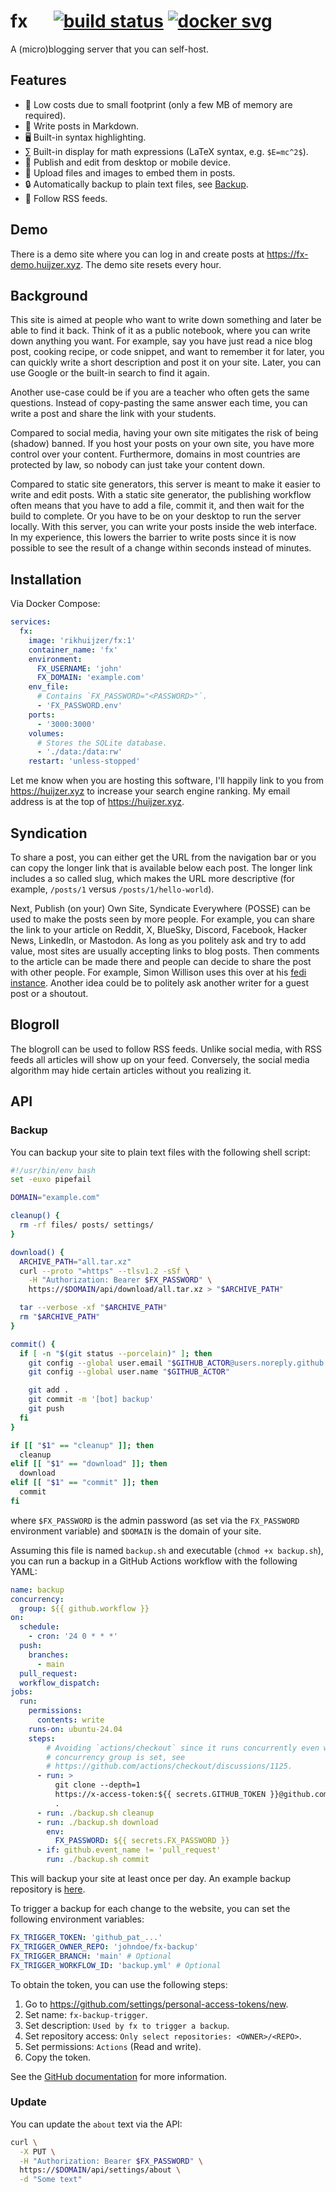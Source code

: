 # fx &emsp; [![build status]][actions] [![docker svg]][docker]

[build status]: https://img.shields.io/github/actions/workflow/status/rikhuijzer/fx/ci.yml?branch=main
[actions]: https://github.com/rikhuijzer/fx/actions?query=branch%3Amain
[docker svg]: https://img.shields.io/badge/docker-%230db7ed.svg?logo=docker&logoColor=white
[docker]: https://hub.docker.com/repository/docker/rikhuijzer/fx

A (micro)blogging server that you can self-host.

## Features

- 🚀 Low costs due to small footprint (only a few MB of memory are required).
- 📝 Write posts in Markdown.
- 🖥 Built-in syntax highlighting.
- ∑ Built-in display for math expressions (LaTeX syntax, e.g. `$E=mc^2$`).
- 📱 Publish and edit from desktop or mobile device.
- 📁 Upload files and images to embed them in posts.
- 🔒 Automatically backup to plain text files, see [Backup](#backup).
- 🔭 Follow RSS feeds.

## Demo

There is a demo site where you can log in and create posts at <https://fx-demo.huijzer.xyz>.
The demo site resets every hour.

## Background

This site is aimed at people who want to write down something and later be able to find it back.
Think of it as a public notebook, where you can write down anything you want.
For example, say you have just read a nice blog post, cooking recipe, or code snippet, and want to remember it for later, you can quickly write a short description and post it on your site.
Later, you can use Google or the built-in search to find it again.

Another use-case could be if you are a teacher who often gets the same questions.
Instead of copy-pasting the same answer each time, you can write a post and share the link with your students.

Compared to social media, having your own site mitigates the risk of being (shadow) banned.
If you host your posts on your own site, you have more control over your content.
Furthermore, domains in most countries are protected by law, so nobody can just take your content down.

Compared to static site generators, this server is meant to make it easier to write and edit posts.
With a static site generator, the publishing workflow often means that you have to add a file, commit it, and then wait for the build to complete.
Or you have to be on your desktop to run the server locally.
With this server, you can write your posts inside the web interface.
In my experience, this lowers the barrier to write posts since it is now possible to see the result of a change within seconds instead of minutes.

## Installation

Via Docker Compose:

```yml
services:
  fx:
    image: 'rikhuijzer/fx:1'
    container_name: 'fx'
    environment:
      FX_USERNAME: 'john'
      FX_DOMAIN: 'example.com'
    env_file:
      # Contains `FX_PASSWORD="<PASSWORD>"`.
      - 'FX_PASSWORD.env'
    ports:
      - '3000:3000'
    volumes:
      # Stores the SQLite database.
      - './data:/data:rw'
    restart: 'unless-stopped'
```

Let me know when you are hosting this software, I'll happily link to you from <https://huijzer.xyz> to increase your search engine ranking.
My email address is at the top of <https://huijzer.xyz>.

## Syndication

To share a post, you can either get the URL from the navigation bar or you can copy the longer link that is available below each post.
The longer link includes a so called slug, which makes the URL more descriptive (for example, `/posts/1` versus `/posts/1/hello-world`).

Next, Publish (on your) Own Site, Syndicate Everywhere (POSSE) can be used to make the posts seen by more people.
For example, you can share the link to your article on Reddit, X, BlueSky, Discord, Facebook, Hacker News, LinkedIn, or Mastodon.
As long as you politely ask and try to add value, most sites are usually accepting links to blog posts.
Then comments to the article can be made there and people can decide to share the post with other people.
For example, Simon Willison uses this over at his [fedi instance](https://fedi.simonwillison.net/@simon).
Another idea could be to politely ask another writer for a guest post or a shoutout.

## Blogroll

The blogroll can be used to follow RSS feeds.
Unlike social media, with RSS feeds all articles will show up on your feed.
Conversely, the social media algorithm may hide certain articles without you realizing it.

## API

### Backup

You can backup your site to plain text files with the following shell script:

```bash
#!/usr/bin/env bash
set -euxo pipefail

DOMAIN="example.com"

cleanup() {
  rm -rf files/ posts/ settings/
}

download() {
  ARCHIVE_PATH="all.tar.xz"
  curl --proto "=https" --tlsv1.2 -sSf \
    -H "Authorization: Bearer $FX_PASSWORD" \
    https://$DOMAIN/api/download/all.tar.xz > "$ARCHIVE_PATH"

  tar --verbose -xf "$ARCHIVE_PATH"
  rm "$ARCHIVE_PATH"
}

commit() {
  if [ -n "$(git status --porcelain)" ]; then
    git config --global user.email "$GITHUB_ACTOR@users.noreply.github.com"
    git config --global user.name "$GITHUB_ACTOR"

    git add .
    git commit -m '[bot] backup'
    git push
  fi
}

if [[ "$1" == "cleanup" ]]; then
  cleanup
elif [[ "$1" == "download" ]]; then
  download
elif [[ "$1" == "commit" ]]; then
  commit
fi
```

where `$FX_PASSWORD` is the admin password (as set via the `FX_PASSWORD` environment variable) and `$DOMAIN` is the domain of your site.

Assuming this file is named `backup.sh` and executable (`chmod +x backup.sh`), you can run a backup in a GitHub Actions workflow with the following YAML:

```yml
name: backup
concurrency:
  group: ${{ github.workflow }}
on:
  schedule:
    - cron: '24 0 * * *'
  push:
    branches:
      - main
  pull_request:
  workflow_dispatch:
jobs:
  run:
    permissions:
      contents: write
    runs-on: ubuntu-24.04
    steps:
        # Avoiding `actions/checkout` since it runs concurrently even when
        # concurrency group is set, see
        # https://github.com/actions/checkout/discussions/1125.
      - run: >
          git clone --depth=1
          https://x-access-token:${{ secrets.GITHUB_TOKEN }}@github.com/${{ github.repository }}.git
          .
      - run: ./backup.sh cleanup
      - run: ./backup.sh download
        env:
          FX_PASSWORD: ${{ secrets.FX_PASSWORD }}
      - if: github.event_name != 'pull_request'
        run: ./backup.sh commit
```

This will backup your site at least once per day.
An example backup repository is [here](https://github.com/rikhuijzer/fx-backup).

To trigger a backup for each change to the website, you can set the following environment variables:

```yml
FX_TRIGGER_TOKEN: 'github_pat_...'
FX_TRIGGER_OWNER_REPO: 'johndoe/fx-backup'
FX_TRIGGER_BRANCH: 'main' # Optional
FX_TRIGGER_WORKFLOW_ID: 'backup.yml' # Optional
```

To obtain the token, you can use the following steps:

1. Go to <https://github.com/settings/personal-access-tokens/new>.
1. Set name: `fx-backup-trigger`.
1. Set description: `Used by fx to trigger a backup`.
1. Set repository access: `Only select repositories: <OWNER>/<REPO>`.
1. Set permissions: `Actions` (Read and write).
1. Copy the token.

See the [GitHub documentation](https://docs.github.com/en/rest/actions/workflows?apiVersion=2022-11-28#create-a-workflow-dispatch-event) for more information.

### Update

You can update the `about` text via the API:

```bash
curl \
  -X PUT \
  -H "Authorization: Bearer $FX_PASSWORD" \
  https://$DOMAIN/api/settings/about \
  -d "Some text"
```
